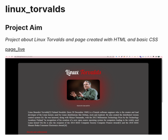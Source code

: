 # linux_torvalds
## Project Aim

*Project about Linux Torvalds and page created with HTML and basic CSS*

[page_live](https://zlhshn.github.io/linux_torvalds/)


![page_live](./img/linux.gif)
